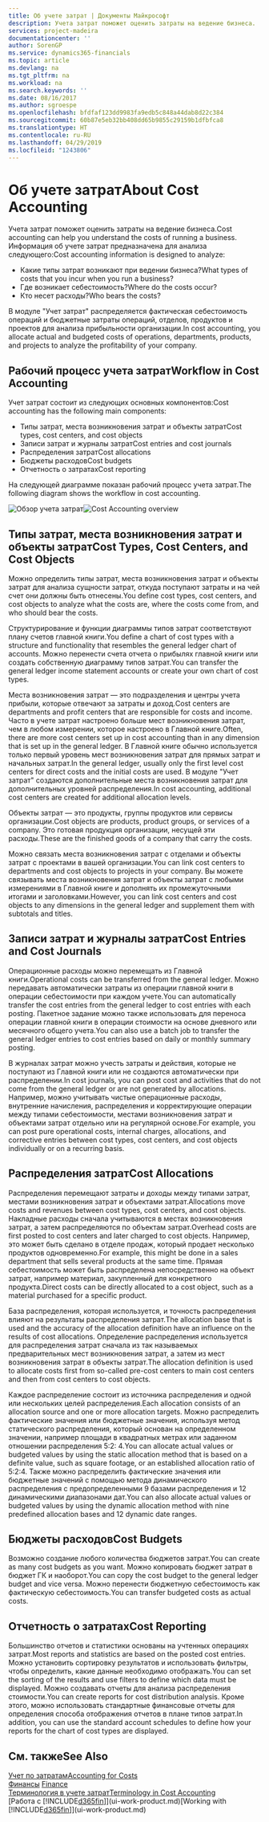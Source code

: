 ```yaml
---
title: Об учете затрат | Документы Майкрософт
description: Учета затрат поможет оценить затраты на ведение бизнеса.
services: project-madeira
documentationcenter: ''
author: SorenGP
ms.service: dynamics365-financials
ms.topic: article
ms.devlang: na
ms.tgt_pltfrm: na
ms.workload: na
ms.search.keywords: ''
ms.date: 08/16/2017
ms.author: sgroespe
ms.openlocfilehash: bfdfaf123dd9983fa9edb5c848a44dab8d22c384
ms.sourcegitcommit: 60b87e5eb32bb408dd65b9855c29159b1dfbfca8
ms.translationtype: HT
ms.contentlocale: ru-RU
ms.lasthandoff: 04/29/2019
ms.locfileid: "1243806"
---
```

# <a name="about-cost-accounting"></a><span data-ttu-id="d022b-103">Об учете затрат</span><span class="sxs-lookup"><span data-stu-id="d022b-103">About Cost Accounting</span></span>
<span data-ttu-id="d022b-104">Учета затрат поможет оценить затраты на ведение бизнеса.</span><span class="sxs-lookup"><span data-stu-id="d022b-104">Cost accounting can help you understand the costs of running a business.</span></span> <span data-ttu-id="d022b-105">Информация об учете затрат предназначена для анализа следующего:</span><span class="sxs-lookup"><span data-stu-id="d022b-105">Cost accounting information is designed to analyze:</span></span>  

-   <span data-ttu-id="d022b-106">Какие типы затрат возникают при ведении бизнеса?</span><span class="sxs-lookup"><span data-stu-id="d022b-106">What types of costs that you incur when you run a business?</span></span>  
-   <span data-ttu-id="d022b-107">Где возникает себестоимость?</span><span class="sxs-lookup"><span data-stu-id="d022b-107">Where do the costs occur?</span></span>  
-   <span data-ttu-id="d022b-108">Кто несет расходы?</span><span class="sxs-lookup"><span data-stu-id="d022b-108">Who bears the costs?</span></span>  

<span data-ttu-id="d022b-109">В модуле "Учет затрат" распределяется фактическая себестоимость операций и бюджетные затраты операций, отделов, продуктов и проектов для анализа прибыльности организации.</span><span class="sxs-lookup"><span data-stu-id="d022b-109">In cost accounting, you allocate actual and budgeted costs of operations, departments, products, and projects to analyze the profitability of your company.</span></span>  

## <a name="workflow-in-cost-accounting"></a><span data-ttu-id="d022b-110">Рабочий процесс учета затрат</span><span class="sxs-lookup"><span data-stu-id="d022b-110">Workflow in Cost Accounting</span></span>  
<span data-ttu-id="d022b-111">Учет затрат состоит из следующих основных компонентов:</span><span class="sxs-lookup"><span data-stu-id="d022b-111">Cost accounting has the following main components:</span></span>  

-   <span data-ttu-id="d022b-112">Типы затрат, места возникновения затрат и объекты затрат</span><span class="sxs-lookup"><span data-stu-id="d022b-112">Cost types, cost centers, and cost objects</span></span>  
-   <span data-ttu-id="d022b-113">Записи затрат и журналы затрат</span><span class="sxs-lookup"><span data-stu-id="d022b-113">Cost entries and cost journals</span></span>  
-   <span data-ttu-id="d022b-114">Распределения затрат</span><span class="sxs-lookup"><span data-stu-id="d022b-114">Cost allocations</span></span>  
-   <span data-ttu-id="d022b-115">Бюджеты расходов</span><span class="sxs-lookup"><span data-stu-id="d022b-115">Cost budgets</span></span>
-   <span data-ttu-id="d022b-116">Отчетность о затратах</span><span class="sxs-lookup"><span data-stu-id="d022b-116">Cost reporting</span></span>  

<span data-ttu-id="d022b-117">На следующей диаграмме показан рабочий процесс учета затрат.</span><span class="sxs-lookup"><span data-stu-id="d022b-117">The following diagram shows the workflow in cost accounting.</span></span>  

<span data-ttu-id="d022b-118">![Обзор учета затрат](media/costaccountingoverview.png "CostAccountingOverview")</span><span class="sxs-lookup"><span data-stu-id="d022b-118">![Cost Accounting overview](media/costaccountingoverview.png "CostAccountingOverview")</span></span>  

## <a name="cost-types-cost-centers-and-cost-objects"></a><span data-ttu-id="d022b-119">Типы затрат, места возникновения затрат и объекты затрат</span><span class="sxs-lookup"><span data-stu-id="d022b-119">Cost Types, Cost Centers, and Cost Objects</span></span>  
<span data-ttu-id="d022b-120">Можно определить типы затрат, места возникновения затрат и объекты затрат для анализа сущности затрат, откуда поступают затраты и на чей счет они должны быть отнесены.</span><span class="sxs-lookup"><span data-stu-id="d022b-120">You define cost types, cost centers, and cost objects to analyze what the costs are, where the costs come from, and who should bear the costs.</span></span>  

<span data-ttu-id="d022b-121">Структурирование и функции диаграммы типов затрат соответствуют плану счетов главной книги.</span><span class="sxs-lookup"><span data-stu-id="d022b-121">You define a chart of cost types with a structure and functionality that resembles the general ledger chart of accounts.</span></span> <span data-ttu-id="d022b-122">Можно перенести счета отчета о прибылях главной книги или создать собственную диаграмму типов затрат.</span><span class="sxs-lookup"><span data-stu-id="d022b-122">You can transfer the general ledger income statement accounts or create your own chart of cost types.</span></span>  

<span data-ttu-id="d022b-123">Места возникновения затрат — это подразделения и центры учета прибыли, которые отвечают за затраты и доход.</span><span class="sxs-lookup"><span data-stu-id="d022b-123">Cost centers are departments and profit centers that are responsible for costs and income.</span></span> <span data-ttu-id="d022b-124">Часто в учете затрат настроено больше мест возникновения затрат, чем в любом измерении, которое настроено в Главной книге.</span><span class="sxs-lookup"><span data-stu-id="d022b-124">Often, there are more cost centers set up in cost accounting than in any dimension that is set up in the general ledger.</span></span> <span data-ttu-id="d022b-125">В Главной книге обычно используется только первый уровень мест возникновения затрат для прямых затрат и начальных затрат.</span><span class="sxs-lookup"><span data-stu-id="d022b-125">In the general ledger, usually only the first level cost centers for direct costs and the initial costs are used.</span></span> <span data-ttu-id="d022b-126">В модуле "Учет затрат" создаются дополнительные места возникновения затрат для дополнительных уровней распределения.</span><span class="sxs-lookup"><span data-stu-id="d022b-126">In cost accounting, additional cost centers are created for additional allocation levels.</span></span>  

<span data-ttu-id="d022b-127">Объекты затрат — это продукты, группы продуктов или сервисы организации.</span><span class="sxs-lookup"><span data-stu-id="d022b-127">Cost objects are products, product groups, or services of a company.</span></span> <span data-ttu-id="d022b-128">Это готовая продукция организации, несущей эти расходы.</span><span class="sxs-lookup"><span data-stu-id="d022b-128">These are the finished goods of a company that carry the costs.</span></span>  

<span data-ttu-id="d022b-129">Можно связать места возникновения затрат с отделами и объекты затрат с проектами в вашей организации.</span><span class="sxs-lookup"><span data-stu-id="d022b-129">You can link cost centers to departments and cost objects to projects in your company.</span></span> <span data-ttu-id="d022b-130">Вы можете связывать места возникновения затрат и объекты затрат с любыми измерениями в Главной книге и дополнять их промежуточными итогами и заголовками.</span><span class="sxs-lookup"><span data-stu-id="d022b-130">However, you can link cost centers and cost objects to any dimensions in the general ledger and supplement them with subtotals and titles.</span></span>  

## <a name="cost-entries-and-cost-journals"></a><span data-ttu-id="d022b-131">Записи затрат и журналы затрат</span><span class="sxs-lookup"><span data-stu-id="d022b-131">Cost Entries and Cost Journals</span></span>  
<span data-ttu-id="d022b-132">Операционные расходы можно перемещать из Главной книги.</span><span class="sxs-lookup"><span data-stu-id="d022b-132">Operational costs can be transferred from the general ledger.</span></span> <span data-ttu-id="d022b-133">Можно передавать автоматически затраты из операции главной книги в операции себестоимости при каждом учете.</span><span class="sxs-lookup"><span data-stu-id="d022b-133">You can automatically transfer the cost entries from the general ledger to cost entries with each posting.</span></span> <span data-ttu-id="d022b-134">Пакетное задание можно также использовать для переноса операции главной книги в операции стоимости на основе дневного или месячного общего учета.</span><span class="sxs-lookup"><span data-stu-id="d022b-134">You can also use a batch job to transfer the general ledger entries to cost entries based on daily or monthly summary posting.</span></span>  

<span data-ttu-id="d022b-135">В журналах затрат можно учесть затраты и действия, которые не поступают из Главной книги или не создаются автоматически при распределении.</span><span class="sxs-lookup"><span data-stu-id="d022b-135">In cost journals, you can post cost and activities that do not come from the general ledger or are not generated by allocations.</span></span> <span data-ttu-id="d022b-136">Например, можно учитывать чистые операционные расходы, внутренние начисления, распределения и корректирующие операции между типами себестоимости, местами возникновения затрат и объектами затрат отдельно или на регулярной основе.</span><span class="sxs-lookup"><span data-stu-id="d022b-136">For example, you can post pure operational costs, internal charges, allocations, and corrective entries between cost types, cost centers, and cost objects individually or on a recurring basis.</span></span>  

## <a name="cost-allocations"></a><span data-ttu-id="d022b-137">Распределения затрат</span><span class="sxs-lookup"><span data-stu-id="d022b-137">Cost Allocations</span></span>  
<span data-ttu-id="d022b-138">Распределения перемещают затраты и доходы между типами затрат, местами возникновения затрат и объектами затрат.</span><span class="sxs-lookup"><span data-stu-id="d022b-138">Allocations move costs and revenues between cost types, cost centers, and cost objects.</span></span> <span data-ttu-id="d022b-139">Накладные расходы сначала учитываются в местах возникновения затрат, а затем распределяются по объектам затрат.</span><span class="sxs-lookup"><span data-stu-id="d022b-139">Overhead costs are first posted to cost centers and later charged to cost objects.</span></span> <span data-ttu-id="d022b-140">Например, это может быть сделано в отделе продаж, который продает несколько продуктов одновременно.</span><span class="sxs-lookup"><span data-stu-id="d022b-140">For example, this might be done in a sales department that sells several products at the same time.</span></span> <span data-ttu-id="d022b-141">Прямая себестоимость может быть распределена непосредственно на объект затрат, например материал, закупленный для конкретного продукта.</span><span class="sxs-lookup"><span data-stu-id="d022b-141">Direct costs can be directly allocated to a cost object, such as a material purchased for a specific product.</span></span>  

<span data-ttu-id="d022b-142">База распределения, которая используется, и точность распределения влияют на результаты распределения затрат.</span><span class="sxs-lookup"><span data-stu-id="d022b-142">The allocation base that is used and the accuracy of the allocation definition have an influence on the results of cost allocations.</span></span> <span data-ttu-id="d022b-143">Определение распределения используется для распределения затрат сначала из так называемых предварительных мест возникновения затрат, а затем из мест возникновения затрат в объекты затрат.</span><span class="sxs-lookup"><span data-stu-id="d022b-143">The allocation definition is used to allocate costs first from so-called pre-cost centers to main cost centers and then from cost centers to cost objects.</span></span>  

<span data-ttu-id="d022b-144">Каждое распределение состоит из источника распределения и одной или нескольких целей распределения.</span><span class="sxs-lookup"><span data-stu-id="d022b-144">Each allocation consists of an allocation source and one or more allocation targets.</span></span> <span data-ttu-id="d022b-145">Можно распределить фактические значения или бюджетные значения, используя метод статического распределения, который основан на определенном значении, например площади в квадратных метрах или заданном отношении распределения 5:2: 4.</span><span class="sxs-lookup"><span data-stu-id="d022b-145">You can allocate actual values or budgeted values by using the static allocation method that is based on a definite value, such as square footage, or an established allocation ratio of 5:2:4.</span></span> <span data-ttu-id="d022b-146">Также можно распределить фактические значения или бюджетные значений с помощью метода динамического распределения с предопределенными 9 базами распределения и 12 динамическими диапазонами дат.</span><span class="sxs-lookup"><span data-stu-id="d022b-146">You can also allocate actual values or budgeted values by using the dynamic allocation method with nine predefined allocation bases and 12 dynamic date ranges.</span></span>  

## <a name="cost-budgets"></a><span data-ttu-id="d022b-147">Бюджеты расходов</span><span class="sxs-lookup"><span data-stu-id="d022b-147">Cost Budgets</span></span>  
<span data-ttu-id="d022b-148">Возможно создание любого количества бюджетов затрат.</span><span class="sxs-lookup"><span data-stu-id="d022b-148">You can create as many cost budgets as you want.</span></span> <span data-ttu-id="d022b-149">Можно копировать бюджет затрат в бюджет ГК и наоборот.</span><span class="sxs-lookup"><span data-stu-id="d022b-149">You can copy the cost budget to the general ledger budget and vice versa.</span></span> <span data-ttu-id="d022b-150">Можно перенести бюджетную себестоимость как фактическую себестоимость.</span><span class="sxs-lookup"><span data-stu-id="d022b-150">You can transfer budgeted costs as actual costs.</span></span>  

## <a name="cost-reporting"></a><span data-ttu-id="d022b-151">Отчетность о затратах</span><span class="sxs-lookup"><span data-stu-id="d022b-151">Cost Reporting</span></span>  
<span data-ttu-id="d022b-152">Большинство отчетов и статистики основаны на учтенных операциях затрат.</span><span class="sxs-lookup"><span data-stu-id="d022b-152">Most reports and statistics are based on the posted cost entries.</span></span> <span data-ttu-id="d022b-153">Можно установить сортировку результатов и использовать фильтры, чтобы определить, какие данные необходимо отображать.</span><span class="sxs-lookup"><span data-stu-id="d022b-153">You can set the sorting of the results and use filters to define which data must be displayed.</span></span> <span data-ttu-id="d022b-154">Можно создавать отчеты для анализа распределения стоимости.</span><span class="sxs-lookup"><span data-stu-id="d022b-154">You can create reports for cost distribution analysis.</span></span> <span data-ttu-id="d022b-155">Кроме этого, можно использовать стандартные финансовые отчеты для определения способа отображения отчетов в плане типов затрат.</span><span class="sxs-lookup"><span data-stu-id="d022b-155">In addition, you can use the standard account schedules to define how your reports for the chart of cost types are displayed.</span></span>  

## <a name="see-also"></a><span data-ttu-id="d022b-156">См. также</span><span class="sxs-lookup"><span data-stu-id="d022b-156">See Also</span></span>  
 [<span data-ttu-id="d022b-157">Учет по затратам</span><span class="sxs-lookup"><span data-stu-id="d022b-157">Accounting for Costs</span></span>](finance-manage-cost-accounting.md)  
 <span data-ttu-id="d022b-158">[Финансы](finance.md) </span><span class="sxs-lookup"><span data-stu-id="d022b-158">[Finance](finance.md) </span></span>  
 [<span data-ttu-id="d022b-159">Терминология в учете затрат</span><span class="sxs-lookup"><span data-stu-id="d022b-159">Terminology in Cost Accounting</span></span>](finance-terminology-in-cost-accounting.md)  
 <span data-ttu-id="d022b-160">[Работа с [!INCLUDE[d365fin](includes/d365fin_md.md)]](ui-work-product.md)</span><span class="sxs-lookup"><span data-stu-id="d022b-160">[Working with [!INCLUDE[d365fin](includes/d365fin_md.md)]](ui-work-product.md)</span></span>
